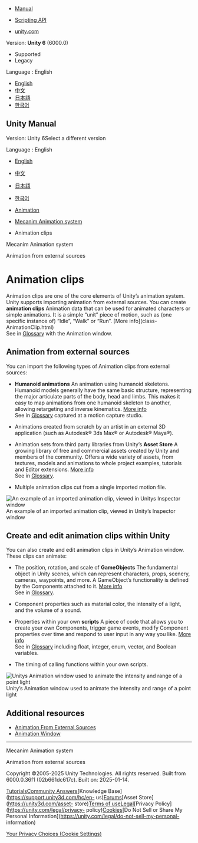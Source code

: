 [](https://docs.unity3d.com)

  * [Manual](../Manual/index.html)
  * [Scripting API](../ScriptReference/index.html)

  * [unity.com](https://unity.com/)

Version: **Unity 6** (6000.0)

  * Supported
  * Legacy

Language : English

  * [English](/Manual/AnimationClips.html)
  * [中文](/cn/current/Manual/AnimationClips.html)
  * [日本語](/ja/current/Manual/AnimationClips.html)
  * [한국어](/kr/current/Manual/AnimationClips.html)

[](https://docs.unity3d.com)

## Unity Manual

Version: Unity 6Select a different version

Language : English

  * [English](/Manual/AnimationClips.html)
  * [中文](/cn/current/Manual/AnimationClips.html)
  * [日本語](/ja/current/Manual/AnimationClips.html)
  * [한국어](/kr/current/Manual/AnimationClips.html)

  * [Animation](AnimationSection.html)
  * [Mecanim Animation system](AnimationOverview.html)
  * Animation clips

[](AnimationOverview.html)

Mecanim Animation system

[](AnimationsImport.html)

Animation from external sources

# Animation clips

Animation clips are one of the core elements of Unity’s animation system.
Unity supports importing animation from external sources. You can create
**animation clips** Animation data that can be used for animated characters or
simple animations. It is a simple “unit” piece of motion, such as (one
specific instance of) “Idle”, “Walk” or “Run”. [More info](class-
AnimationClip.html)  
See in [Glossary](Glossary.html#AnimationClip) with the Animation window.

## Animation from external sources

You can import the following types of Animation clips from external sources:

  * **Humanoid animations** An animation using humanoid skeletons. Humanoid models generally have the same basic structure, representing the major articulate parts of the body, head and limbs. This makes it easy to map animations from one humanoid skeleton to another, allowing retargeting and inverse kinematics. [More info](ConfiguringtheAvatar.html)  
See in [Glossary](Glossary.html#Humanoidanimation) captured at a motion
capture studio.

  * Animations created from scratch by an artist in an external 3D application (such as Autodesk® 3ds Max® or Autodesk® Maya®).
  * Animation sets from third party libraries from Unity’s **Asset Store** A growing library of free and commercial assets created by Unity and members of the community. Offers a wide variety of assets, from textures, models and animations to whole project examples, tutorials and Editor extensions. [More info](AssetStore.html)  
See in [Glossary](Glossary.html#AssetStore).

  * Multiple animation clips cut from a single imported motion file.

![An example of an imported animation clip, viewed in Unitys Inspector
window](../uploads/Main/AnimationClipInspector.jpg) An example of an imported
animation clip, viewed in Unity’s Inspector window

## Create and edit animation clips within Unity

You can also create and edit animation clips in Unity’s Animation window.
These clips can animate:

  * The position, rotation, and scale of **GameObjects** The fundamental object in Unity scenes, which can represent characters, props, scenery, cameras, waypoints, and more. A GameObject’s functionality is defined by the Components attached to it. [More info](class-GameObject.html)  
See in [Glossary](Glossary.html#GameObject).

  * Component properties such as material color, the intensity of a light, and the volume of a sound.
  * Properties within your own **scripts** A piece of code that allows you to create your own Components, trigger game events, modify Component properties over time and respond to user input in any way you like. [More info](creating-scripts.html)  
See in [Glossary](Glossary.html#Scripts) including float, integer, enum,
vector, and Boolean variables.

  * The timing of calling functions within your own scripts.

![Unitys Animation window used to animate the intensity and range of a point
light](../uploads/Main/AnimationViewSimpleParameters.png) Unity’s Animation
window used to animate the intensity and range of a point light

## Additional resources

  * [Animation From External Sources](AnimationsImport.html)
  * [Animation Window](AnimationEditorGuide.html)

* * *

[](AnimationOverview.html)

Mecanim Animation system

[](AnimationsImport.html)

Animation from external sources

Copyright ©2005-2025 Unity Technologies. All rights reserved. Built from
6000.0.36f1 (02b661dc617c). Built on: 2025-01-14.

[Tutorials](https://learn.unity.com/)[Community
Answers](https://answers.unity3d.com)[Knowledge
Base](https://support.unity3d.com/hc/en-
us)[Forums](https://forum.unity3d.com)[Asset Store](https://unity3d.com/asset-
store)[Terms of
use](https://docs.unity3d.com/Manual/TermsOfUse.html)[Legal](https://unity.com/legal)[Privacy
Policy](https://unity.com/legal/privacy-
policy)[Cookies](https://unity.com/legal/cookie-policy)[Do Not Sell or Share
My Personal Information](https://unity.com/legal/do-not-sell-my-personal-
information)

[Your Privacy Choices (Cookie Settings)](javascript:void\(0\);)

